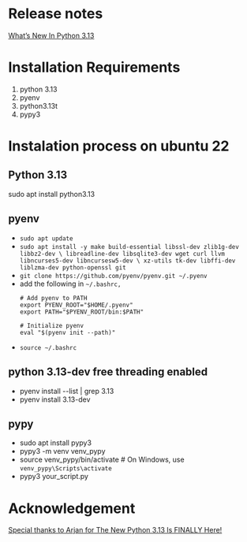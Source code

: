 # Release notes

[What’s New In Python 3.13](https://docs.python.org/3/whatsnew/3.13.html)

# Installation Requirements
1. python 3.13
2. pyenv
3. python3.13t
4. pypy3 

# Instalation process on ubuntu 22

## Python 3.13
sudo apt install python3.13

## pyenv
- `sudo apt update`
- `sudo apt install -y make build-essential libssl-dev zlib1g-dev libbz2-dev \
  libreadline-dev libsqlite3-dev wget curl llvm libncurses5-dev libncursesw5-dev \
  xz-utils tk-dev libffi-dev liblzma-dev python-openssl git`
- `git clone https://github.com/pyenv/pyenv.git ~/.pyenv`
- add the following in `~/.bashrc,`
    ```
    # Add pyenv to PATH
    export PYENV_ROOT="$HOME/.pyenv"
    export PATH="$PYENV_ROOT/bin:$PATH"

    # Initialize pyenv
    eval "$(pyenv init --path)"
    ```
- `source ~/.bashrc`
## python 3.13-dev free threading enabled
- pyenv install --list | grep 3.13
- pyenv install 3.13-dev

## pypy
- sudo apt install pypy3
- pypy3 -m venv venv_pypy
- source venv_pypy/bin/activate  # On Windows, use `venv_pypy\Scripts\activate`
- pypy3 your_script.py


# Acknowledgement 

[Special thanks to Arjan for The New Python 3.13 Is FINALLY Here!
](https://www.youtube.com/watch?v=eUDGlxu_-ic)
